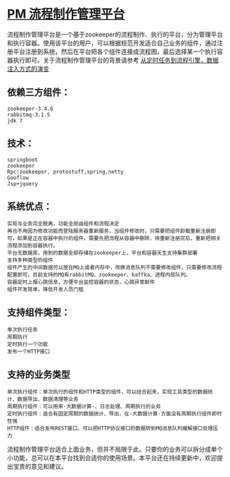 

# [PM 流程制作管理平台](https://github.com/cminirice/pm)
流程制作管理平台是一个基于zookeeper的流程制作、执行的平台，分为管理平台和执行容器。使用该平台的用户，可以根据规范开发适合自己业务的组件，通过注册平台注册到系统，然后在平台把各个组件连接成流程图，最后选择某一个执行容器执行即可。关于流程制作管理平台的背景请参考 [从定时任务到流程引擎，数据注入方式的演变](https://blog.csdn.net/minimice/article/details/80680057)

## 依赖三方组件：
    zookeeper-3.4.6
    rabbitmq-3.1.5
    jdk 7

## 技术：
    springboot	
    zookeeper	
    Rpc:zookeeper, protostuff,spring,netty	
    Gooflow	
    Jsp+jquery	

## 系统优点：	
    实现与业务完全脱离，功能全部由组件和流程决定
    再也不用因为修改功能而登陆服务器重新服务，当组件修改时，只需要把组件卸载重新注册即可，如果是正在容器中执行的组件，需要先把流程从容器中删除，待重新注册完后，重新把相关流程添加到容器执行。
    平台无数据库，用到的数据全部存储在zookeeper上，平台和容器天生支持集群部署	
    支持多种类型的组件
    组件产生的中间数据可以放在MQ上或者内存中，改换消息队列不需要修改组件，只需要修改流程配置即可，目前支持的MQ有rabbitMQ、zookeeper、kaffka、进程内部队列。
    容器定时上报心跳信息，方便平台监控容器的状态，心跳异常邮件	
    组件开发简单，降低开发人员门槛	

## 支持组件类型：	
    单次执行任务
    周期执行		
    定时执行一个功能	
    发布一个HTTP接口
    
 ## 支持的业务类型
    单次执行组件：单次执行的组件和HTTP类型的组件，可以结合起来，实现工具类型的数据统计、数据导出、数据清理等业务
    周期执行组件：可以用来·大数据计算·、日志处理、周期执行的业务
    定时执行组件：适合有固定周期的数据统计、导出，在·大数据计算·方面没有周期执行组件即时性强
    HTTP组件：适合发布REST接口、可以把HTTP协议接口的数据转到MQ消息队列缓解接口处理压力

流程制作管理平台适合上面业务，但并不局限于此。只要你的业务可以拆分成单个小功能，总可以在本平台找到合适你的使用场景。本平台还在持续更新中，欢迎提出宝贵的意见和建议。
